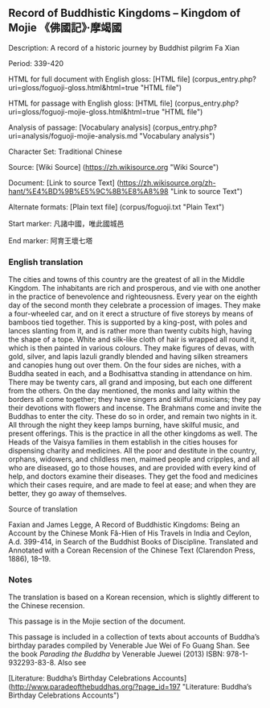 ##  Record of Buddhistic Kingdoms – Kingdom of Mojie 《佛國記》‧摩竭國

Description: A record of a historic journey by Buddhist pilgrim Fa Xian

Period: 339-420

HTML for full document with English gloss: [HTML file] (corpus_entry.php?uri=gloss/foguoji-gloss.html&html=true "HTML file")

HTML for passage with English gloss: [HTML file] (corpus_entry.php?uri=gloss/foguoji-mojie-gloss.html&html=true "HTML file")

Analysis of passage: [Vocabulary analysis] (corpus_entry.php?uri=analysis/foguoji-mojie-analysis.md "Vocabulary analysis")

Character Set: Traditional Chinese

Source: [Wiki Source] (https://zh.wikisource.org "Wiki Source")

Document: [Link to source Text] (https://zh.wikisource.org/zh-hant/%E4%BD%9B%E5%9C%8B%E8%A8%98 "Link to source Text")

Alternate formats: [Plain text file] (corpus/foguoji.txt "Plain Text")

Start marker: 凡諸中國，唯此國城邑

End marker: 阿育王壞七塔

### English translation

The cities and towns of this country are the greatest of all in the Middle Kingdom. The inhabitants are rich and prosperous, and vie with one another in the practice of benevolence and righteousness. Every year on the eighth day of the second month they celebrate a procession of images. They make a four-wheeled car, and on it erect a structure of five storeys by means of bamboos tied together. This is supported by a king-post, with poles and lances slanting from it, and is rather more than twenty cubits high, having the shape of a tope. White and silk-like cloth of hair is wrapped all round it, which is then painted in various colours. They make figures of devas, with gold, silver, and lapis lazuli grandly blended and having silken streamers and canopies hung out over them. On the four sides are niches, with a Buddha seated in each, and a Bodhisattva standing in attendance on him. There may be twenty cars, all grand and imposing, but each one different from the others. On the day mentioned, the monks and laity within the borders all come together; they have singers and skilful musicians; they pay their devotions with flowers and incense. The Brahmans come and invite the Buddhas to enter the city. These do so in order, and remain two nights in it. All through the night they keep lamps burning, have skilful music, and present offerings. This is the practice in all the other kingdoms as well. The Heads of the Vaisya families in them establish in the cities houses for dispensing charity and medicines. All the poor and destitute in the country, orphans, widowers, and childless men, maimed people and cripples, and all who are diseased, go to those houses, and are provided with every kind of help, and doctors examine their diseases. They get the food and medicines which their cases require, and are made to feel at ease; and when they are better, they go away of themselves.

Source of translation

Faxian and James Legge, A Record of Buddhistic Kingdoms: Being an Account by the Chinese Monk Fâ-Hien of His Travels in India and Ceylon, A.d. 399-414, in Search of the Buddhist Books of Discipline. Translated and Annotated with a Corean Recension of the Chinese Text (Clarendon Press, 1886), 18–19.

### Notes

The translation is based on a Korean recension, which is slightly different to the Chinese recension.

This passage is in the Mojie section of the document.

This passage is included in a collection of texts about accounts of Buddha’s birthday parades compiled by Venerable Jue Wei of Fo Guang Shan. See the book <em>Parading the Buddha</em> by  Venerable Juewei (2013) ISBN: 978-1-932293-83-8. Also see

[Literature: Buddha’s Birthday Celebrations Accounts] (http://www.paradeofthebuddhas.org/?page_id=197 "Literature: Buddha’s Birthday Celebrations Accounts")

